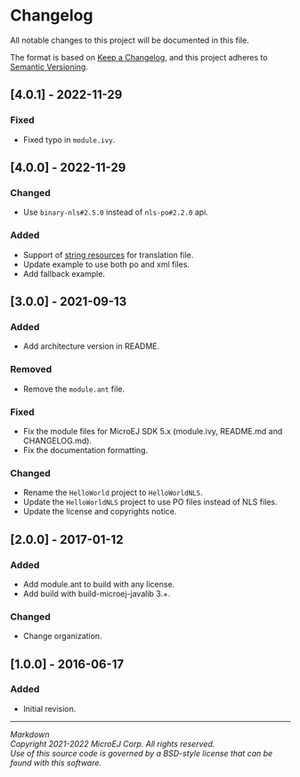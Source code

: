 # Changelog

All notable changes to this project will be documented in this file.

The format is based on [Keep a Changelog](https://keepachangelog.com/en/1.0.0/),
and this project adheres to [Semantic Versioning](https://semver.org/spec/v2.0.0.html).

## [4.0.1] - 2022-11-29

### Fixed

- Fixed typo in ``module.ivy``.

## [4.0.0] - 2022-11-29

### Changed 

- Use ``binary-nls#2.5.0`` instead of ``nls-po#2.2.0`` api.

### Added

- Support of [string resources](https://developer.android.com/guide/topics/resources/string-resource) for translation file.
- Update example to use both po and xml files.
- Add fallback example.

## [3.0.0] - 2021-09-13

### Added

   - Add architecture version in README.

### Removed

   - Remove the `module.ant` file. 

### Fixed

   - Fix the module files for MicroEJ SDK 5.x (module.ivy, README.md and CHANGELOG.md).
   - Fix the documentation formatting.

### Changed

   - Rename the `HelloWorld` project to `HelloWorldNLS`.
   - Update the `HelloWorldNLS` project to use PO files instead of NLS files.
   - Update the license and copyrights notice.

## [2.0.0] - 2017-01-12

### Added

  - Add module.ant to build with any license.
  - Add build with build-microej-javalib 3.+.

### Changed

  - Change organization.
  
## [1.0.0] - 2016-06-17

### Added

  - Initial revision.

---
_Markdown_   
_Copyright 2021-2022 MicroEJ Corp. All rights reserved._  
_Use of this source code is governed by a BSD-style license that can be found with this software._
